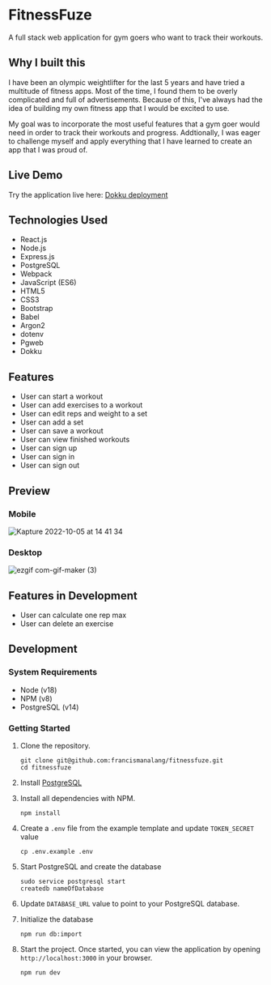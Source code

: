 # FitnessFuze

A full stack web application for gym goers who want to track their workouts.

## Why I built this

I have been an olympic weightlifter for the last 5 years and have tried a multitude of fitness apps. Most of the time, I found them to be overly complicated and full of advertisements. Because of this, I've always had the idea of building my own fitness app that I would be excited to use. 

My goal was to incorporate the most useful features that a gym goer would need in order to track their workouts and progress. Addtionally, I was eager to challenge myself and apply everything that I have learned to create an app that I was proud of.

## Live Demo

Try the application live here: [Dokku deployment](https://fitnessfuze.francismanalang.net/)

## Technologies Used

* React.js
* Node.js
* Express.js
* PostgreSQL
* Webpack
* JavaScript (ES6)
* HTML5
* CSS3
* Bootstrap
* Babel
* Argon2
* dotenv
* Pgweb
* Dokku

## Features

* User can start a workout
* User can add exercises to a workout
* User can edit reps and weight to a set
* User can add a set
* User can save a workout
* User can view finished workouts
* User can sign up
* User can sign in
* User can sign out

## Preview

### Mobile

![Kapture 2022-10-05 at 14 41 34](https://user-images.githubusercontent.com/101234537/194170461-1cfbeb25-9382-4869-be40-22c04af35212.gif)


### Desktop

![ezgif com-gif-maker (3)](https://user-images.githubusercontent.com/101234537/194170401-6b3b9689-b18f-4bb6-8e8c-c65a1c63a419.gif)


## Features in Development

* User can calculate one rep max
* User can delete an exercise

## Development

### System Requirements

* Node (v18)
* NPM (v8)
* PostgreSQL (v14)

### Getting Started

1. Clone the repository.

    ```shell
    git clone git@github.com:francismanalang/fitnessfuze.git
    cd fitnessfuze
    ```

2. Install [PostgreSQL](https://www.postgresql.org/download/)
    
3. Install all dependencies with NPM.

    ```shell
    npm install
    ```

4. Create a `.env` file from the example template and update `TOKEN_SECRET` value
    
    ```shell
    cp .env.example .env
    ```
 
 5. Start PostgreSQL and create the database
    ```shell
    sudo service postgresql start
    createdb nameOfDatabase
    ```
    
 6. Update `DATABASE_URL` value to point to your PostgreSQL database.
    
7. Initialize the database
    ```shell
    npm run db:import
    ```
    
8. Start the project. Once started, you can view the application by opening `http://localhost:3000` in your browser.

    ```shell
    npm run dev
    ```
